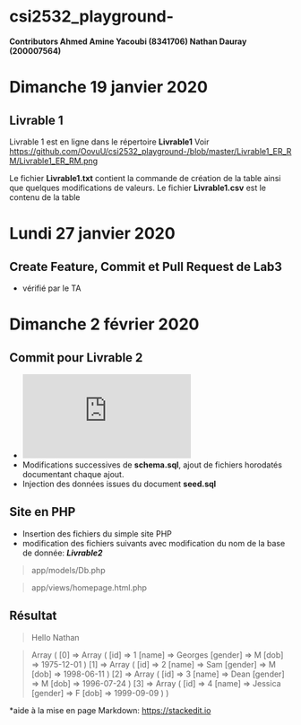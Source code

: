 # csi2532_playground-

**Contributors
Ahmed Amine Yacoubi (8341706)
Nathan Dauray (200007564)**

# Dimanche 19 janvier 2020
## Livrable 1
Livrable 1 est en ligne dans le répertoire **Livrable1**
Voir https://github.com/OovuU/csi2532_playground-/blob/master/Livrable1_ER_RM/Livrable1_ER_RM.png

Le fichier **Livrable1.txt** contient la commande de création de la table ainsi que quelques modifications de valeurs.
Le fichier **Livrable1.csv** est le contenu de la table

# Lundi 27 janvier 2020
## Create Feature, Commit et Pull Request de Lab3
- vérifié par le TA

# Dimanche 2 février 2020
## Commit pour **Livrable 2**
- ![Brouillon de ce à quoi le diagrame ER devrait ressembler (à verifier), /Livrable2/Livrable 2_brouillon_ER.pdf](https://github.com/OovuU/csi2532_playground-/blob/Nathan_Lab_3/Livrable2/Livrable%202_brouillon_ER.pdf)
- Modifications successives de **schema.sql**, ajout de fichiers horodatés documentant chaque ajout.
- Injection des données issues du document **seed.sql**


## Site en PHP
- Insertion des fichiers du simple site PHP
- modification des fichiers suivants avec modification du nom de la base de donnée: ***Livrable2***
> app/models/Db.php

> app/views/homepage.html.php

## Résultat 
>Hello Nathan

>Array ( [0] => Array ( [id] => 1 [name] => Georges [gender] => M [dob] => 1975-12-01 ) [1] => Array ( [id] => 2 [name] => Sam [gender] => M [dob] => 1998-06-11 ) [2] => Array ( [id] => 3 [name] => Dean [gender] => M [dob] => 1996-07-24 ) [3] => Array ( [id] => 4 [name] => Jessica [gender] => F [dob] => 1999-09-09 ) )


*aide à la mise en page Markdown: https://stackedit.io
